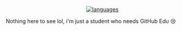 <!--
### Hi there 👋
**OlaMushroom/OlaMushroom** is a ✨ _special_ ✨ repository because its `README.md` (this file) appears on your GitHub profile.
Here are some ideas to get you started:
- 🔭 I’m currently working on ...
- 🌱 I’m currently learning ...
- 👯 I’m looking to collaborate on ...
- 🤔 I’m looking for help with ...
- 💬 Ask me about ...
- 📫 How to reach me: ...
- 😄 Pronouns: ...
- ⚡ Fun fact: ...
-->

<div align='center'>

  [![languages](https://github-readme-stats.vercel.app/api/top-langs/?username=OlaMushroom&theme=nord&bg_color=-100,3366cc,a31aff&border_radius=10&border_color=9c9c9c&layout=compact&langs_count=10&hide_title=true)](https://github.com/anuraghazra/github-readme-stats)
  
</div>

Nothing here to see lol, i'm just a student who needs GitHub Edu 😢
